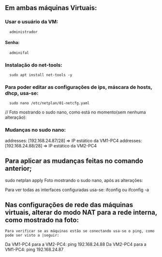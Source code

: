 ##  Em ambas máquinas Virtuais: 

###  Usar o usuário da VM:
      administrador
#### Senha:
      adminifal

###   Instalação do net-tools:
      sudo apt install net-tools -y

###    Para poder editar as configurações de ips, máscara de hosts, dhcp, usa-se:
      sudo nano /etc/netplan/01-netcfg.yaml
 // Foto mostrando o sudo nano, como está no momento(sem nenhuma alteração):

###    Mudanças no sudo nano:
addresses: [192.168.24.87/28]     => IP estático da VM1-PC4
addresses: [192.168.24.88/28]     => IP estático da VM2-PC4

##    Para aplicar as mudanças feitas no comando anterior;
  sudo netplan apply
Foto mostrando o sudo nano, após as alterações:

Para ver todas as interfaces configuradas usa-se:
  ifconfig ou ifconfig -a

##  Nas configurações de rede das máquinas virtuais, alterar do modo NAT para a rede interna, como mostrado na foto:

    Para verificar se as máquinas estão se conectando usa-se o ping, como pode ser visto a |seguir:
Da VM1-PC4 para a VM2-PC4:
  ping 192.168.24.88
Da VM2-PC4 para a VM1-PC4:
  ping 192.168.24.87

